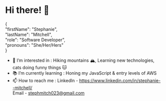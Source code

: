 # Hi there! 👋

{ <br/>
 "firstName": "Stephanie", <br/>
 "lastName": "Mitchell", <br/>
 "role": "Software Developer", <br/>
 "pronouns": "She/Her/Hers" <br/>
}

<!---
stephsorandom/stephsorandom is a ✨ special ✨ repository because its `README.md` (this file) appears on your GitHub profile.
You can click the Preview link to take a look at your changes.
--->

- 👀  I’m interested in : Hiking mountains 🏔, Learning new technologies, cats doing funny things 🐱 
- 📚  I’m currently learning : Honing my JavaScript & entry levels of AWS 
- 📫  How to reach me :
  LinkedIn - https://www.linkedin.com/in/stephanie--mitchell/ <br/>
  Email - stephmitch023@gmail.com

